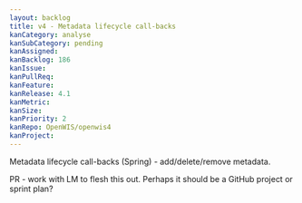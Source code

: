 ```yaml
---
layout: backlog
title: v4 - Metadata lifecycle call-backs
kanCategory: analyse
kanSubCategory: pending
kanAssigned:
kanBacklog: 186
kanIssue:
kanPullReq:
kanFeature:
kanRelease: 4.1
kanMetric:
kanSize:
kanPriority: 2
kanRepo: OpenWIS/openwis4
kanProject:
---
```

Metadata lifecycle call-backs (Spring) - add/delete/remove metadata.

PR - work with LM to flesh this out.  Perhaps it should be a GitHub project or sprint plan?
